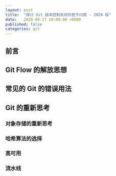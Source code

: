 ```yaml
---
layout: post
title:  "探讨 Git 版本控制系统的若干问题 - 2020 版"
date:   2020-08-17 20:00:00 +0800
published: false
categories: git
---
```


## 前言

## Git Flow 的解放思想

## 常见的 Git 的错误用法


## Git 的重新思考

### 对象存储的重新思考

### 哈希算法的选择

### 高可用

### 流水线
